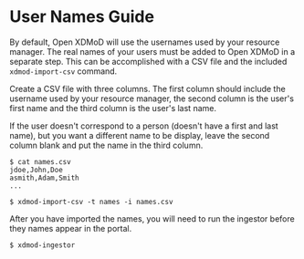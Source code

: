 User Names Guide
================

By default, Open XDMoD will use the usernames used by your resource
manager.  The real names of your users must be added to Open XDMoD in a
separate step.  This can be accomplished with a CSV file and the
included `xdmod-import-csv` command.

Create a CSV file with three columns.  The first column should include
the username used by your resource manager, the second column is the
user's first name and the third column is the user's last name.

If the user doesn't correspond to a person (doesn't have a first and
last name), but you want a different name to be display, leave the
second column blank and put the name in the third column.

    $ cat names.csv
    jdoe,John,Doe
    asmith,Adam,Smith
    ...

    $ xdmod-import-csv -t names -i names.csv

After you have imported the names, you will need to run the ingestor
before they names appear in the portal.

    $ xdmod-ingestor

